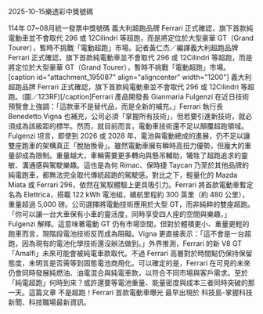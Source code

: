 
2025-10-15樂透彩中獎號碼

                                
114年 07~08月統一發票中獎號碼
                             義大利超跑品牌 Ferrari 正式確認，旗下首款純電動車並不會取代 296 或 12Cilindri 等超跑，而是將定位於大型豪華 GT（Grand Tourer），暫時不挑戰「電動超跑」市場。記者黃仁杰／編譯義大利超跑品牌 Ferrari 正式確認，旗下首款純電動車並不會取代 296 或 12Cilindri 等超跑，而是將定位於大型豪華 GT（Grand Tourer），暫時不挑戰「電動超跑」市場。[caption id="attachment_195087" align="aligncenter" width="1200"] 義大利超跑品牌 Ferrari 正式確認，旗下首款純電動車並不會取代 296 或 12Cilindri 等超跑。(圖／123RF)[/caption]Ferrari 產品開發長 Gianmaria Fulgenzi 在近日技術預覽會上強調：「這款車不是替代品，而是全新的補充。」Ferrari 執行長 Benedetto Vigna 也補充，公司必須「掌握所有技術」，但若要引進新技術，就必須成為該級距的標竿。然而，就目前而言，電動車技術還不足以顛覆超跑領域。Fulgenzi 坦言，即使到 2026 或 2028 年，電池與電動總成的進展，仍不足以讓雙座跑車的架構真正「脫胎換骨」。雖然電動車擁有瞬時高扭力優勢，但龐大的重量卻成為限制。重量越大，車輛需要更多轉向與懸吊輔助，犧牲了超跑追求的靈敏、溝通感與駕駛樂趣。這也是為何 Rimac、保時捷 Taycan 乃至於其他品牌的純電跑車，都無法完全取代傳統超跑的駕駛感。對比之下，輕量化的 Mazda Miata 或 Ferrari 296，依然在駕馭體驗上更具吸引力。Ferrari 將首款電動車暫定名為 Elettrica，搭載 122 kWh 電池組，續航里程約 300 英里（約 480 公里），重量超過 5,000 磅。公司選擇將電動技術應用於大型 GT，而非純粹的雙座超跑。「你可以讓一台大車保有小車的靈活度，同時享受四人座的空間與樂趣，」Fulgenzi 解釋。這意味著電動 GT 仍有市場空間，但對於體積更小、重量更輕的跑車而言，現階段電池技術反而成為阻礙。Vigna 更直接表示：「這不會是一台超跑，因為現有的電池化學技術還沒辦法做到。」外界推測，Ferrari 的新 V8 GT「Amalfi」未來可能會被純電車款取代。不過 Ferrari 高層對於時間點仍保持保留態度，未明言是否需等到固態電池商用化。可以確定的是，Ferrari 在可見的未來仍會同時發展純燃油、油電混合與純電車款，以符合不同市場與客戶需求。至於「純電超跑」何時到來？或許還要等電池重量、能量密度與成本三者同時突破的那一天。這篇文章 不是超跑！Ferrari 首款電動車曝光 最早出現於 科技島-掌握科技新聞、科技職場最新資訊。
